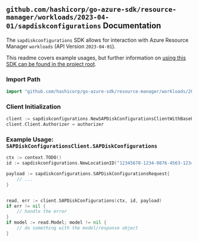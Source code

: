 
## `github.com/hashicorp/go-azure-sdk/resource-manager/workloads/2023-04-01/sapdiskconfigurations` Documentation

The `sapdiskconfigurations` SDK allows for interaction with Azure Resource Manager `workloads` (API Version `2023-04-01`).

This readme covers example usages, but further information on [using this SDK can be found in the project root](https://github.com/hashicorp/go-azure-sdk/tree/main/docs).

### Import Path

```go
import "github.com/hashicorp/go-azure-sdk/resource-manager/workloads/2023-04-01/sapdiskconfigurations"
```


### Client Initialization

```go
client := sapdiskconfigurations.NewSAPDiskConfigurationsClientWithBaseURI("https://management.azure.com")
client.Client.Authorizer = authorizer
```


### Example Usage: `SAPDiskConfigurationsClient.SAPDiskConfigurations`

```go
ctx := context.TODO()
id := sapdiskconfigurations.NewLocationID("12345678-1234-9876-4563-123456789012", "location")

payload := sapdiskconfigurations.SAPDiskConfigurationsRequest{
	// ...
}


read, err := client.SAPDiskConfigurations(ctx, id, payload)
if err != nil {
	// handle the error
}
if model := read.Model; model != nil {
	// do something with the model/response object
}
```
